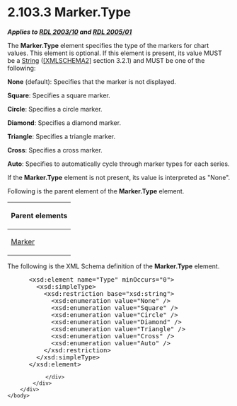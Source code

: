 <html dir="LTR" xmlns:mshelp="http://msdn.microsoft.com/mshelp" xmlns:ddue="http://ddue.schemas.microsoft.com/authoring/2003/5" xmlns:xlink="http://www.w3.org/1999/xlink" xmlns:tool="http://www.microsoft.com/tooltip">
    <head>
        <meta http-equiv="Content-Type" content="text/html; CHARSET=utf-8"></meta>
        <meta name="save" content="history"></meta>
        <title>2.103.3 Marker.Type</title>
        <xml>
            <mshelp:toctitle title="2.103.3 Marker.Type"></mshelp:toctitle>
            <mshelp:rltitle title="[MS-RDL]: Marker.Type"></mshelp:rltitle>
            <mshelp:keyword index="A" term="0123e3c5-3c34-48d7-9843-3010ba466056"></mshelp:keyword>
            <mshelp:attr name="DCSext.ContentType" value="open specification"></mshelp:attr>
            <mshelp:attr name="AssetID" value="0123e3c5-3c34-48d7-9843-3010ba466056"></mshelp:attr>
            <mshelp:attr name="TopicType" value="kbRef"></mshelp:attr>
            <mshelp:attr name="DCSext.Title" value="[MS-RDL]: Marker.Type" />
        </xml>
    </head>
    <body>
        <div id="header">
            <h1 class="heading">2.103.3 Marker.Type</h1>
        </div>
        <div id="mainSection">
            <div id="mainBody">
                <div id="allHistory" class="saveHistory"></div>
                <div id="sectionSection0" class="section" name="collapseableSection">
                    

<p><b><i>Applies to </i></b><a href="a7e2ad00-07c8-4f6d-80ab-3ad55df7b233.html"><b><i>RDL 2003/10</i></b></a><b>
<i>and </i></b><a href="3ebe2912-4958-4832-b391-cad1f5e13338.html"><b><i>RDL 2005/01</i></b></a></p>

<p>The <b>Marker.Type</b> element specifies the type of the
markers for chart values. This element is optional. If this element is present,
its value MUST be a <a href="1ed81ef3-a683-45e3-aaad-bd2bbe71bc3d.html">String</a>
(<a href="https://go.microsoft.com/fwlink/?LinkId=90610">[XMLSCHEMA2]</a>
section 3.2.1) and MUST be one of the following:</p>

<p><b>None</b> (default): Specifies that the marker is
not displayed.</p>

<p><b>Square</b>: Specifies a square marker.</p>

<p><b>Circle</b>: Specifies a circle marker.</p>

<p><b>Diamond</b>: Specifies a diamond marker.</p>

<p><b>Triangle</b>: Specifies a triangle marker.</p>

<p><b>Cross</b>: Specifies a cross marker.</p>

<p><b>Auto</b>: Specifies to automatically cycle through
marker types for each series.</p>

<p>If the <b>Marker.Type</b> element is not present, its value
is interpreted as &quot;None&quot;.</p>

<p>Following is the parent element of the <b>Marker.Type</b>
element.</p>

<table>
 <thead>
  <tr>
   <th>
   <p>Parent elements</p>
   </th>
  </tr>
 </thead>
 <tr>
  <td>
  <p><a href="be8e5c58-4bc9-4311-997b-f11e66f40cc2.html">Marker</a></p>
  </td>
 </tr>
</table>

<p>The following is the XML Schema definition of the <b>Marker.Type</b>
element.</p>

<dl>
<dd>
<div><pre> &lt;xsd:element name=&quot;Type&quot; minOccurs=&quot;0&quot;&gt;
   &lt;xsd:simpleType&gt;
     &lt;xsd:restriction base=&quot;xsd:string&quot;&gt;
       &lt;xsd:enumeration value=&quot;None&quot; /&gt;
       &lt;xsd:enumeration value=&quot;Square&quot; /&gt;
       &lt;xsd:enumeration value=&quot;Circle&quot; /&gt;
       &lt;xsd:enumeration value=&quot;Diamond&quot; /&gt;
       &lt;xsd:enumeration value=&quot;Triangle&quot; /&gt;
       &lt;xsd:enumeration value=&quot;Cross&quot; /&gt;
       &lt;xsd:enumeration value=&quot;Auto&quot; /&gt;
     &lt;/xsd:restriction&gt;
   &lt;/xsd:simpleType&gt;
 &lt;/xsd:element&gt;
</pre></div>
</dd></dl>


                </div>
            </div>
        </div>
    </body>
</html>